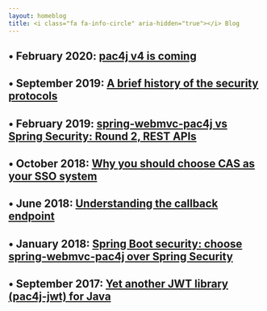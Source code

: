 ```yaml
---
layout: homeblog
title: <i class="fa fa-info-circle" aria-hidden="true"></i> Blog
---
```


## &bull; February 2020: [pac4j v4 is coming](/blog/pac4j_v4_is_coming.html)

## &bull; September 2019: [A brief history of the security protocols](/blog/a-brief-history-of-the-security-protocols.html)

## &bull; February 2019: [spring-webmvc-pac4j vs Spring Security: Round 2, REST APIs](/blog/spring-webmvc-pac4j-vs-spring-security-round-2-rest-apis.html)

## &bull; October 2018: [Why you should choose CAS as your SSO system](/blog/why-you-choose-cas-as-your-sso-system.html)

## &bull; June 2018: [Understanding the callback endpoint](/blog/understanding-the-callback-endpoint.html)

## &bull; January 2018: [Spring Boot security: choose spring-webmvc-pac4j over Spring Security](/blog/spring-boot-security-choose-spring-webmvc-pac4j.html)

## &bull; September 2017: [Yet another JWT library (pac4j-jwt) for Java](/blog/yet-another-jwt-library-pac4j-jwt-for-java.html)
